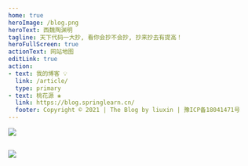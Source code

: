 ```yaml
---
home: true
heroImage: /blog.png
heroText: 西魏陶渊明
tagline: 天下代码一大抄, 看你会抄不会抄, 抄来抄去有提高！
heroFullScreen: true
actionText: 网站地图
editLink: true
action:
- text: 我的博客 💡
  link: /article/
  type: primary
- text: 桃花源 ❀
  link: https://blog.springlearn.cn/
  footer: Copyright © 2021 | The Blog by liuxin | 豫ICP备18041471号
---
```


<Djt/>

![](https://img.springlearn.cn/blog/a982515ed6df23c14bd77c4e6585ff57.png)

## <Badge text="程序猿" color="#4D96FF"/> <Badge text="上号" color="#6BCB77" />  <Badge text="打怪" color="#FF6B6B" /> <Badge text="升级" color="#8479E1" />  <Badge text="写Bug" color="grey" />

[//]: # (## <Badge text="明确业务分层架构,定义领域模型,编程不迷茫" color="#4D96FF"/>)

[//]: # (![]&#40;https://img.springlearn.cn/blog/learn_1610273706000.png&#41;)

![](https://img.springlearn.cn/blog/learn_1648909278000.png)


